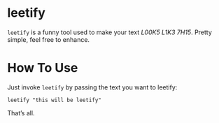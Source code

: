 # leetify

`leetify` is a funny tool used to make your text *L00K5 L1K3 7H15*. Pretty
simple, feel free to enhance.

# How To Use

Just invoke `leetify` by passing the text you want to leetify:

    leetify "this will be leetify"

That’s all.
